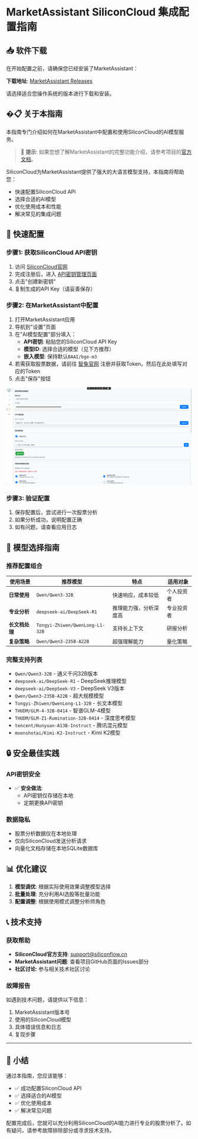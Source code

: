 # MarketAssistant SiliconCloud 集成配置指南

## 📥 软件下载

在开始配置之前，请确保您已经安装了MarketAssistant：

**下载地址**: [MarketAssistant Releases](https://github.com/X2Agent/MarketAssistant/releases)

请选择适合您操作系统的版本进行下载和安装。

## �📋 关于本指南

本指南专门介绍如何在MarketAssistant中配置和使用SiliconCloud的AI模型服务。

> 📝 **提示**: 如果您想了解MarketAssistant的完整功能介绍，请参考项目的[官方文档](https://github.com/X2Agent/MarketAssistant)。

SiliconCloud为MarketAssistant提供了强大的大语言模型支持，本指南将帮助您：
- 快速配置SiliconCloud API
- 选择合适的AI模型
- 优化使用成本和性能
- 解决常见的集成问题

## 🚀 快速配置

### 步骤1: 获取SiliconCloud API密钥
1. 访问 [SiliconCloud官网](https://cloud.siliconflow.cn/) 
2. 完成注册后，进入 [API密钥管理页面](https://cloud.siliconflow.cn/account/ak)
3. 点击"创建新密钥"
4. 复制生成的API Key（请妥善保存）

### 步骤2: 在MarketAssistant中配置

1. 打开MarketAssistant应用
2. 导航到"设置"页面
3. 在"AI模型配置"部分填入：
   <!-- - **API端点**: `https://api.siliconflow.cn` -->
   - **API密钥**: 粘贴您的SiliconCloud API Key
   - **模型ID**: 选择合适的模型（见下方推荐）
   - **嵌入模型**: 保持默认`BAAI/bge-m3`
4. 若需获取股票数据，请前往 [智兔官网](https://www.zhituapi.com/) 注册并获取Token，然后在此处填写对应的Token
5. 点击"保存"按钮

![alt text](../../images/3.png)

### 步骤3: 验证配置
1. 保存配置后，尝试进行一次股票分析
2. 如果分析成功，说明配置正确
3. 如有问题，请查看应用日志

## 🤖 模型选择指南

### 推荐配置组合

| 使用场景       | 推荐模型                        | 特点                   | 适用对象   |
| -------------- | ------------------------------- | ---------------------- | ---------- |
| **日常使用**   | `Qwen/Qwen3-32B`                | 快速响应，成本较低     | 个人投资者 |
| **专业分析**   | `deepseek-ai/DeepSeek-R1`       | 推理能力强，分析深度高 | 专业投资者 |
| **长文档处理** | `Tongyi-Zhiwen/QwenLong-L1-32B` | 支持长上下文           | 研报分析   |
| **复杂策略**   | `Qwen/Qwen3-235B-A22B`          | 超强理解能力           | 量化策略   |

### 完整支持列表
- `Qwen/Qwen3-32B` - 通义千问32B版本
- `deepseek-ai/DeepSeek-R1` - DeepSeek推理模型
- `deepseek-ai/DeepSeek-V3` - DeepSeek V3版本
- `Qwen/Qwen3-235B-A22B` - 超大规模模型
- `Tongyi-Zhiwen/QwenLong-L1-32B` - 长文本模型
- `THUDM/GLM-4-32B-0414` - 智谱GLM-4模型
- `THUDM/GLM-Z1-Rumination-32B-0414` - 深度思考模型
- `tencent/Hunyuan-A13B-Instruct` - 腾讯混元模型
- `moonshotai/Kimi-K2-Instruct` - Kimi K2模型

## 🔒 安全最佳实践

### API密钥安全
- ✅ **安全做法**:
  - API密钥仅存储在本地
  - 定期更换API密钥

### 数据隐私
- 股票分析数据仅在本地处理
- 仅向SiliconCloud发送分析请求
- 向量化文档存储在本地SQLite数据库

## 📊 优化建议

1. **模型调优**: 根据实际使用效果调整模型选择
2. **批量处理**: 充分利用AI选股等批量功能
3. **配置调整**: 根据使用模式调整分析师角色

## 📞 技术支持

### 获取帮助
- **SiliconCloud官方支持**: [support@siliconflow.cn](mailto:support@siliconflow.cn)
- **MarketAssistant问题**: 查看项目GitHub页面的Issues部分
- **社区讨论**: 参与相关技术社区讨论

### 故障报告
如遇到技术问题，请提供以下信息：
1. MarketAssistant版本号
2. 使用的SiliconCloud模型
3. 具体错误信息和日志
4. 复现步骤

---

## 📝 小结

通过本指南，您应该能够：
- ✅ 成功配置SiliconCloud API
- ✅ 选择适合的AI模型
- ✅ 优化使用成本
- ✅ 解决常见问题

配置完成后，您就可以充分利用SiliconCloud的AI能力进行专业的股票分析了。如有疑问，请参考故障排除部分或寻求技术支持。
